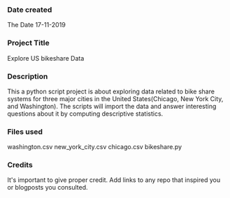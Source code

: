 ### Date created
The Date 17-11-2019

### Project Title
Explore US bikeshare Data

### Description
This a python script project is about exploring data related to bike share systems
for three major cities in the United States(Chicago, New York City, and Washington).
The scripts will import the data and answer interesting questions about it by computing descriptive statistics.
### Files used
washington.csv
new_york_city.csv
chicago.csv
bikeshare.py
### Credits
It's important to give proper credit. Add links to any repo that inspired you or blogposts you consulted.
